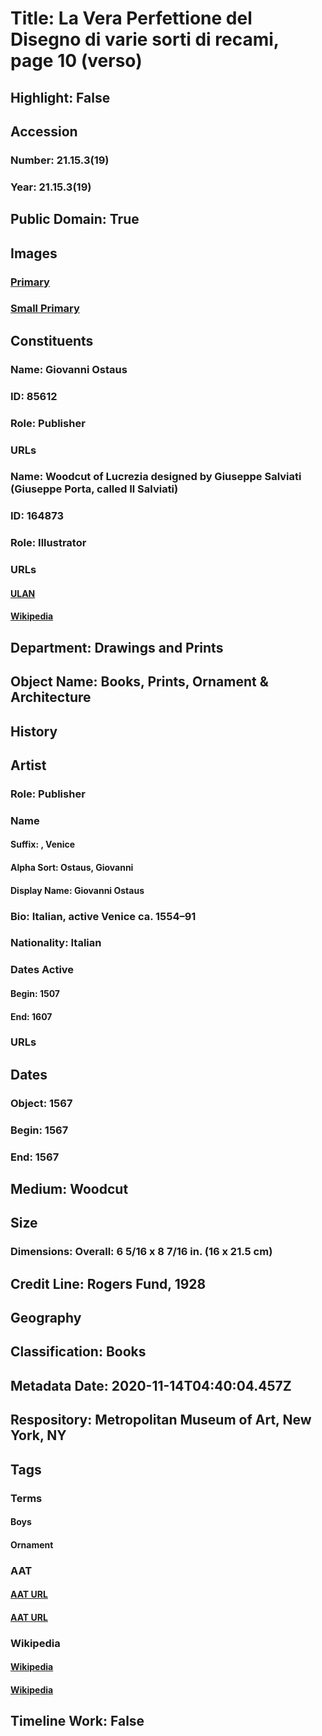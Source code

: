 # Title: La Vera Perfettione del Disegno di varie sorti di recami, page 10 (verso)
## Highlight: False
## Accession
### Number: 21.15.3(19)
### Year: 21.15.3(19)
## Public Domain: True
## Images
### [Primary](https://images.metmuseum.org/CRDImages/dp/original/DP361966.jpg)
### [Small Primary](https://images.metmuseum.org/CRDImages/dp/web-large/DP361966.jpg)
## Constituents
### Name: Giovanni Ostaus
### ID: 85612
### Role: Publisher
### URLs
### Name: Woodcut of Lucrezia designed by Giuseppe Salviati (Giuseppe Porta, called Il Salviati)
### ID: 164873
### Role: Illustrator
### URLs
#### [ULAN](http://vocab.getty.edu/page/ulan/500025137)
#### [Wikipedia](https://www.wikidata.org/wiki/Q3108131)
## Department: Drawings and Prints
## Object Name: Books, Prints, Ornament & Architecture
## History
## Artist
### Role: Publisher
### Name
#### Suffix: , Venice
#### Alpha Sort: Ostaus, Giovanni
#### Display Name: Giovanni Ostaus
### Bio: Italian, active Venice ca. 1554–91
### Nationality: Italian
### Dates Active
#### Begin: 1507
#### End: 1607
### URLs
## Dates
### Object: 1567
### Begin: 1567
### End: 1567
## Medium: Woodcut
## Size
### Dimensions: Overall: 6 5/16 x 8 7/16 in. (16 x 21.5 cm)
## Credit Line: Rogers Fund, 1928
## Geography
## Classification: Books
## Metadata Date: 2020-11-14T04:40:04.457Z
## Respository: Metropolitan Museum of Art, New York, NY
## Tags
### Terms
#### Boys
#### Ornament
### AAT
#### [AAT URL](http://vocab.getty.edu/page/aat/300247598)
#### [AAT URL](http://vocab.getty.edu/page/aat/300164595)
### Wikipedia
#### [Wikipedia]()
#### [Wikipedia]()
## Timeline Work: False